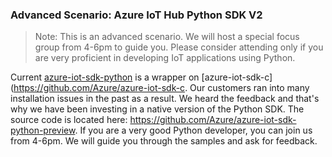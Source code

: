 ### Advanced Scenario: Azure IoT Hub Python SDK V2
>Note: This is an advanced scenario.  We will host a special focus group from 4-6pm to guide you.  Please consider attending only if you are very proficient in developing IoT applications using Python.

Current [azure-iot-sdk-python](https://github.com/Azure/azure-iot-sdk-python) is a wrapper on [azure-iot-sdk-c](https://github.com/Azure/azure-iot-sdk-c.  Our customers ran into many installation issues in the past as a result.  We heard the feedback and that's why we have been investing in a native version of the Python SDK.  The source code is located here: https://github.com/Azure/azure-iot-sdk-python-preview.  If you are a very good Python developer, you can join us from 4-6pm.  We will guide you through the samples and ask for feedback.
